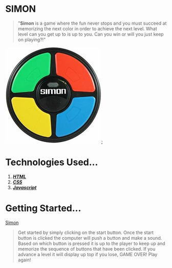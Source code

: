 # SIMON

> "**Simon** is a game where the fun never stops and you must succeed at memorizing the next color in order to achieve the next level. What level can you get up to is up to you. Can you win or will you just keep on playing?!"

<img src="/simonPic.jpg">;

# Technologies Used...
1. [**_HTML_**](https://developer.mozilla.org/en-US/docs/Web/HTML)
2. [**_CSS_**](https://developer.mozilla.org/en-US/docs/Web/CSS)
3. [**_Javascript_**](https://developer.mozilla.org/en-US/docs/Web/JavaScript)

# Getting Started...

[Simon](https://cloudpc7.github.io/project/)

> Get started by simply clicking on the start button. Once the start button is clicked the computer will push a button and make a sound. Based on which button is pressed it is up to the player to keep up and memorize the sequence of buttons that have been clicked. If you advance a level it will display up top if you lose, GAME OVER! Play again!